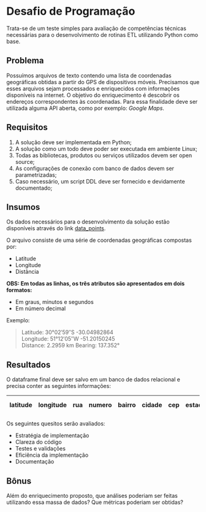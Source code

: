 # Desafio de Programação

Trata-se de um teste simples para avaliação de competências técnicas necessárias para o desenvolvimento de rotinas ETL utilizando Python como base.

## Problema

Possuímos arquivos de texto contendo uma lista de coordenadas geográficas obtidas a partir do GPS de dispositivos móveis. Precisamos que esses arquivos sejam processados e enriquecidos com informações disponíveis na internet. O objetivo do enriquecimento é descobrir os endereços correspondentes às coordenadas. Para essa finalidade deve ser utilizada alguma API aberta, como por exemplo: _Google Maps_.

## Requisitos

1. A solução deve ser implementada em Python;
2. A solução como um todo deve poder ser executada em ambiente Linux;
3. Todas as bibliotecas, produtos ou serviços utilizados devem ser open source;
4. As configurações de conexão com banco de dados devem ser parametrizadas;
5. Caso necessário, um script DDL deve ser fornecido e devidamente documentado;

## Insumos

Os dados necessários para o desenvolvimento da solução estão disponíveis através do link
[data_points](https://s3.amazonaws.com/dev.etl.python/datasets/).

O arquivo consiste de uma série de coordenadas geográficas compostas por:

- Latitude
- Longitude
- Distância

**OBS: Em todas as linhas, os três atributos são apresentados em dois formatos:**

- Em graus, minutos e segundos
- Em número decimal

Exemplo:

> Latitude: 30°02′59″S   -30.04982864  
> Longitude: 51°12′05″W   -51.20150245  
> Distance: 2.2959 km  Bearing: 137.352°  

## Resultados

O dataframe final deve ser salvo em um banco de dados relacional e precisa conter as seguintes informações:

latitude|longitude|rua|numero|bairro|cidade|cep|estado|pais|endereço completo
--------|---------|---|------|------|------|---|------|----|-----------------

Os seguintes quesitos serão avaliados:

- Estratégia de implementação
- Clareza do código
- Testes e validações
- Eficiência da implementação
- Documentação

## Bônus

Além do enriquecimento proposto, que análises poderiam ser feitas utilizando essa massa de dados? Que métricas poderiam ser obtidas?
